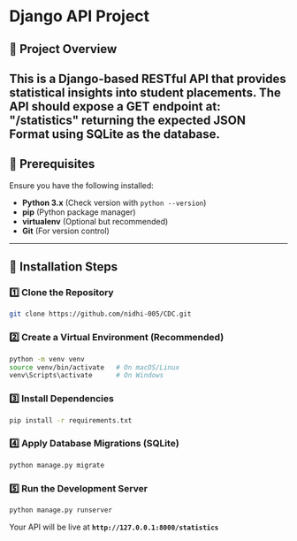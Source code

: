# **Django API Project**

## **🔹 Project Overview**
This is a Django-based RESTful API that provides statistical insights into student placements. The API should expose a GET endpoint at: "/statistics" returning the expected JSON Format using **SQLite** as the database.
---

## **🔹 Prerequisites**
Ensure you have the following installed:
- **Python 3.x** (Check version with `python --version`)
- **pip** (Python package manager)
- **virtualenv** (Optional but recommended)
- **Git** (For version control)

---

## **🔹 Installation Steps**

### 1️⃣ Clone the Repository
```bash
git clone https://github.com/nidhi-005/CDC.git
```
### 2️⃣ Create a Virtual Environment (Recommended)
```bash
python -m venv venv
source venv/bin/activate   # On macOS/Linux
venv\Scripts\activate      # On Windows
```

### 3️⃣ Install Dependencies
```bash
pip install -r requirements.txt
```

### 4️⃣ Apply Database Migrations (SQLite)
```bash
python manage.py migrate
```

### 5️⃣ Run the Development Server
```bash
python manage.py runserver
```
Your API will be live at **`http://127.0.0.1:8000/statistics`** 


